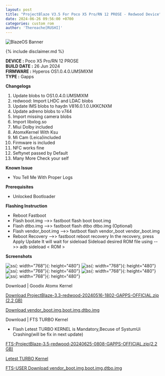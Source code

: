 ```yaml
---
layout: post
title: "ProjectBlaze V3.5 For Poco X5 Pro/RN 12 PROSE - Redwood Device"
date: 2024-06-26 09:56:00 +0700
categories: custom rom
author: 'Thereache[RUSHI]'
---
```

![BlazeOS Banner](/assets/images/banner/blazeos.jpg)

{% include disclaimer.md %}

**DEVICE :** Poco X5 Pro/RN 12 PROSE<br>
**BUILD DATE :** 26 Jun 2024<br>
**FIRMWARE :** Hyperos OS1.0.4.0.UMSMIXM<br>
**TYPE :** Gapps

**Changelogs**
<ol>
    <li>Update blobs to OS1.0.4.0.UMSMIXM</li>
    <li>redwood: Import LHDC and LDAC blobs</li>
    <li>Update IMS blobs to haydn V816.0.1.0.UKKCNXM</li>
    <li>Update adreno blobs to v744</li>
    <li>Import missing camera blobs</li>
    <li>Import libxlog.so</li>
    <li>Miui Dolby included</li>
    <li>AtomxKernel With Ksu</li>
    <li>Mi Cam (Leica)included</li>
    <li>Firmware is included</li>
    <li>NFC works fine</li>
    <li>Seftynet passed by Default</li>
    <li>Many More Check your self</li>
</ol>

**Known Issue**
<ul>
    <li>You Tell Me With Proper Logs</li>
</ul>

**Prerequisites**
<ul>
    <li>Unlocked Bootloader</li>
</ul>

**Flashing Instruction**
<ul>
    <li>Reboot Fastboot</li>
    <li>Flash boot.img -->> fastboot flash boot boot.img</li>
    <li>Flash dtbo.img -->> fastboot flash dtbo dtbo.img (Optional)</li>
    <li>Flash vendor_boot.img -->> fastboot flash vendor_boot vendor_boot.img</li>
    <li>Reboot Recovery -->> fastboot reboot recovery In the recovery, press Apply Update It will wait for sideload Sideload desired ROM file using -->> adb sideload < ROM > </li>
</ul>

**Screenshots**

![ss](/assets/images/screenshots/jun26/IMG_20240626_091255_413.jpg){: width="768"}{: height="480"}
![ss](/assets/images/screenshots/jun26/IMG_20240626_091256_010.jpg){: width="768"}{: height="480"}
![ss](/assets/images/screenshots/jun26/IMG_20240626_091256_107.jpg){: width="768"}{: height="480"}
![ss](/assets/images/screenshots/jun26/IMG_20240626_091256_171.jpg){: width="768"}{: height="480"}
![ss](/assets/images/screenshots/jun26/IMG_20240626_091256_358.jpg){: width="768"}{: height="480"}


Download | Goodix Atomx Kernel

[Download ProjectBlaze-3.3-redwood-20240516-1802-GAPPS-OFFICIAL.zip (2.2 GB)][rom-links]


[Download vendor_boot.img,boot.img,dtbo.img][images]


[rom-links]: https://sourceforge.net/projects/projectblaze/files/redwood/V3.5/ProjectBlaze-3.5-redwood-20240625-1810-GAPPS-OFFICIAL.zip/download

[images]: https://sourceforge.net/projects/projectblaze/files/redwood/Images/


Download | FTS TURBO Kernel

<ul>
    <li>Flash Letest TURBO KERNEL is Mandatory,Becuse of SystumUi Crashing(will be fix in next update)</li>
</ul>


[FTS-ProjectBlaze-3.5-redwood-20240625-0808-GAPPS-OFFICIAL.zip(2.2 GB)][ftsdownload]


[Letest TURBO Kernel][turbokernel]


[FTS-USER Download vendor_boot.img,boot.img,dtbo.img][imagesForftsuser]


[ftsdownload]: https://sourceforge.net/projects/redwoodroms/files/fts/FTS-ProjectBlaze-3.5-redwood-20240625-0808-GAPPS-UNOFFICIAL.zip/download

[turbokernel]: https://telegram.me/garbageofreache/86

[imagesForftsuser]: https://sourceforge.net/projects/redwoodroms/files/fts/flashfiles/
